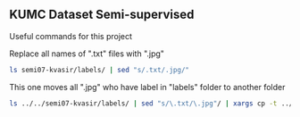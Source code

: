 ## KUMC Dataset Semi-supervised 

Useful commands for this project

Replace all names of ".txt" files with ".jpg"
```bash
ls semi07-kvasir/labels/ | sed "s/.txt/.jpg/"
```

This one moves all ".jpg" who have label in "labels" folder to another folder
```bash
ls ../../semi07-kvasir/labels/ | sed "s/\.txt/\.jpg"/ | xargs cp -t ../../semi07-kvasir/images/
```